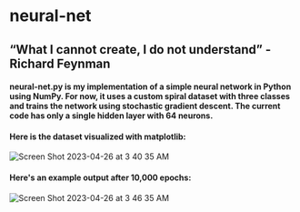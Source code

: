 # neural-net

## “What I cannot create, I do not understand” - Richard Feynman

#### neural-net.py is my implementation of a simple neural network in Python using NumPy. For now, it uses a custom spiral dataset with three classes and trains the network using stochastic gradient descent. The current code has only a single hidden layer with 64 neurons.

#### Here is the dataset visualized with matplotlib:

![Screen Shot 2023-04-26 at 3 40 35 AM](https://user-images.githubusercontent.com/36122439/234508366-74f5fcf1-9d98-4fee-aacb-b7ecdada94c1.png)

#### Here's an example output after 10,000 epochs:

![Screen Shot 2023-04-26 at 3 46 35 AM](https://user-images.githubusercontent.com/36122439/234508866-26497a08-8ac0-48f5-8456-bd2e9cc61544.png)
